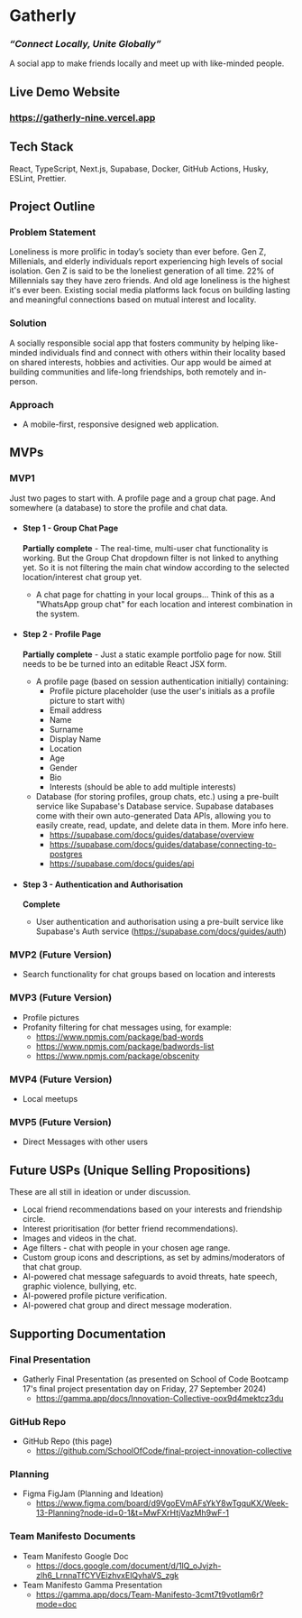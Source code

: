 # Gatherly

### _“Connect Locally, Unite Globally”_

A social app to make friends locally and meet up with like-minded people.

## Live Demo Website

### https://gatherly-nine.vercel.app

## Tech Stack

React, TypeScript, Next.js, Supabase, Docker, GitHub Actions, Husky, ESLint, Prettier.

## Project Outline

### Problem Statement

Loneliness is more prolific in today’s society than ever before. Gen Z, Millenials, and elderly individuals report experiencing high levels of social isolation. Gen Z is said to be the loneliest generation of all time. 22% of Millennials say they have zero friends. And old age loneliness is the highest it's ever been. Existing social media platforms lack focus on building lasting and meaningful connections based on mutual interest and locality.

### Solution

A socially responsible social app that fosters community by helping like-minded individuals find and connect with others within their locality based on shared interests, hobbies and activities. Our app would be aimed at building communities and life-long friendships, both remotely and in-person.

### Approach

- A mobile-first, responsive designed web application.

## MVPs

### MVP1

Just two pages to start with. A profile page and a group chat page. And somewhere (a database) to store the profile and chat data.

- #### Step 1 - Group Chat Page

  **Partially complete** - The real-time, multi-user chat functionality is working. But the Group Chat dropdown filter is not linked to anything yet. So it is not filtering the main chat window according to the selected location/interest chat group yet.

  - A chat page for chatting in your local groups... Think of this as a "WhatsApp group chat" for each location and interest combination in the system.

- #### Step 2 - Profile Page

  **Partially complete** - Just a static example portfolio page for now. Still needs to be be turned into an editable React JSX form.

  - A profile page (based on session authentication initially) containing:
    - Profile picture placeholder (use the user's initials as a profile picture to start with)
    - Email address
    - Name
    - Surname
    - Display Name
    - Location
    - Age
    - Gender
    - Bio
    - Interests (should be able to add multiple interests)
  - Database (for storing profiles, group chats, etc.) using a pre-built service like Supabase's Database service. Supabase databases come with their own auto-generated Data APIs, allowing you to easily create, read, update, and delete data in them. More info here.
    - https://supabase.com/docs/guides/database/overview
    - https://supabase.com/docs/guides/database/connecting-to-postgres
    - https://supabase.com/docs/guides/api

- #### Step 3 - Authentication and Authorisation

  **Complete**

  - User authentication and authorisation using a pre-built service like Supabase's Auth service (https://supabase.com/docs/guides/auth)

### MVP2 (Future Version)

- Search functionality for chat groups based on location and interests

### MVP3 (Future Version)

- Profile pictures
- Profanity filtering for chat messages using, for example:
  - https://www.npmjs.com/package/bad-words
  - https://www.npmjs.com/package/badwords-list
  - https://www.npmjs.com/package/obscenity

### MVP4 (Future Version)

- Local meetups

### MVP5 (Future Version)

- Direct Messages with other users

## Future USPs (Unique Selling Propositions)

These are all still in ideation or under discussion.

- Local friend recommendations based on your interests and friendship circle.
- Interest prioritisation (for better friend recommendations).
- Images and videos in the chat.
- Age filters - chat with people in your chosen age range.
- Custom group icons and descriptions, as set by admins/moderators of that chat group.
- AI-powered chat message safeguards to avoid threats, hate speech, graphic violence, bullying, etc.
- AI-powered profile picture verification.
- AI-powered chat group and direct message moderation.

## Supporting Documentation

### Final Presentation

- Gatherly Final Presentation (as presented on School of Code Bootcamp 17's final project presentation day on Friday, 27 September 2024)
  - https://gamma.app/docs/Innovation-Collective-oox9d4mektcz3du

### GitHub Repo

- GitHub Repo (this page)
  - https://github.com/SchoolOfCode/final-project-innovation-collective

### Planning

- Figma FigJam (Planning and Ideation)
  - https://www.figma.com/board/d9VgoEVmAFsYkY8wTgquKX/Week-13-Planning?node-id=0-1&t=MwFXrHtjVazMh9wF-1

### Team Manifesto Documents

- Team Manifesto Google Doc
  - https://docs.google.com/document/d/1lQ_oJvjzh-zlh6_LrnnaTfCYVEizhvxElQyhaVS_zgk
- Team Manifesto Gamma Presentation
  - https://gamma.app/docs/Team-Manifesto-3cmt7t9votlqm6r?mode=doc
